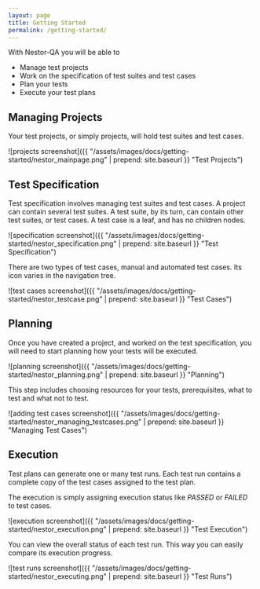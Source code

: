 ```yaml
---
layout: page
title: Getting Started
permalink: /getting-started/
---
```


With Nestor-QA you will be able to

* Manage test projects
* Work on the specification of test suites and test cases
* Plan your tests
* Execute your test plans

## Managing Projects

Your test projects, or simply projects, will hold test suites and test cases.

![projects screenshot]({{ "/assets/images/docs/getting-started/nestor_mainpage.png" | prepend: site.baseurl }} "Test Projects")

## Test Specification

Test specification involves managing test suites and test cases. A project can contain
several test suites. A test suite, by its turn, can contain other test suites, or test cases.
A test case is a leaf, and has no children nodes.

![specification screenshot]({{ "/assets/images/docs/getting-started/nestor_specification.png" | prepend: site.baseurl }} "Test Specification")

There are two types of test cases, manual and automated test cases. Its icon varies in the
navigation tree.

![test cases screenshot]({{ "/assets/images/docs/getting-started/nestor_testcase.png" | prepend: site.baseurl }} "Test Cases")

## Planning

Once you have created a project, and worked on the test specification, you will need
to start planning how your tests will be executed.

![planning screenshot]({{ "/assets/images/docs/getting-started/nestor_planning.png" | prepend: site.baseurl }} "Planning")


This step includes choosing resources for your tests, prerequisites, what to test and what
not to test.

![adding test cases screenshot]({{ "/assets/images/docs/getting-started/nestor_managing_testcases.png" | prepend: site.baseurl }} "Managing Test Cases")


## Execution

Test plans can generate one or many test runs. Each test run contains a complete copy of
the test cases assigned to the test plan.

The execution is simply assigning execution status like *PASSED* or *FAILED* to test cases.

![execution screenshot]({{ "/assets/images/docs/getting-started/nestor_execution.png" | prepend: site.baseurl }} "Test Execution")

You can view the overall status of each test run. This way you can easily compare its execution progress.

![test runs screenshot]({{ "/assets/images/docs/getting-started/nestor_executing.png" | prepend: site.baseurl }} "Test Runs")